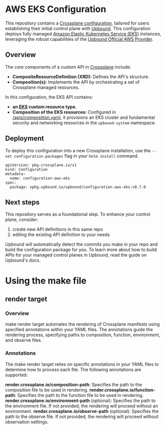 # AWS EKS Configuration

This repository contains a [Crossplane configuration](https://docs.crossplane.io/latest/concepts/packages/#configuration-packages), tailored for users establishing their initial control plane with [Upbound](https://cloud.upbound.io). This configuration deploys fully managed [Amazon Elastic Kubernetes Service (EKS)](https://aws.amazon.com/eks/) instances, leveraging the robust capabilities of the [Upbound Official AWS Provider](https://marketplace.upbound.io/providers/upbound/provider-family-aws).

## Overview

The core components of a custom API in [Crossplane](https://docs.crossplane.io/latest/getting-started/introduction/) include:

- **CompositeResourceDefinition (XRD):** Defines the API's structure.
- **Composition(s):** Implements the API by orchestrating a set of Crossplane managed resources.

In this configuration, the EKS API contains:

- **an [EKS](/apis/definition.yaml) custom resource type.**
- **Composition of the EKS resources:** Configured in [/apis/composition.yaml](/apis/composition.yaml), it provisions an EKS cluster and fundamental security and networking resources in the `upbound-system` namespace.

## Deployment

To deploy this configuration into a new Crossplane installation, use the `--set configuration.packages` flag in your `helm install` command.

```shell
apiVersion: pkg.crossplane.io/v1
kind: Configuration
metadata:
  name: configuration-aws-eks
spec:
  package: xpkg.upbound.io/upbound/configuration-aws-eks:v0.7.0
```

## Next steps

This repository serves as a foundational step. To enhance your control plane, consider:

1. create new API definitions in this same repo
2. editing the existing API definition to your needs


Upbound will automatically detect the commits you make in your repo and build the configuration package for you. To learn more about how to build APIs for your managed control planes in Upbound, read the guide on Upbound's docs.

# Using the make file
## render target
### Overview
make render target automates the rendering of Crossplane manifests using specified annotations within your YAML files.
The annotations guide the rendering process, specifying paths to composition, function, environment, and observe files.

### Annotations
The make render target relies on specific annotations in your YAML files to determine how to process each file.
The following annotations are supported:

**render.crossplane.io/composition-path**: Specifies the path to the composition file to be used in rendering.
**render.crossplane.io/function-path**: Specifies the path to the function file to be used in rendering.
**render.crossplane.io/environment-path** (optional): Specifies the path to the environment file. If not provided, the rendering will proceed without an environment.
**render.crossplane.io/observe-path** (optional): Specifies the path to the observe file. If not provided, the rendering will proceed without observation settings.

